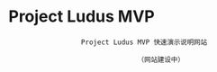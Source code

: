 # Project Ludus MVP

                      Project Ludus MVP 快速演示说明网站

                                    （网站建设中）
